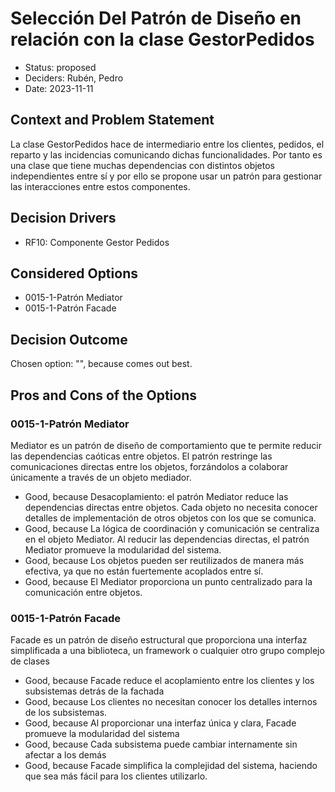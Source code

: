 # Selección Del Patrón de Diseño en relación con la clase GestorPedidos

* Status: proposed
* Deciders: Rubén, Pedro
* Date: 2023-11-11

## Context and Problem Statement

La clase GestorPedidos hace de intermediario entre los clientes, pedidos, el reparto y las incidencias comunicando dichas funcionalidades. Por tanto es una clase que tiene muchas dependencias con distintos objetos independientes entre sí y por ello se propone usar un patrón para gestionar las interacciones entre estos componentes.

## Decision Drivers

* RF10: Componente Gestor Pedidos

## Considered Options

* 0015-1-Patrón Mediator
* 0015-1-Patrón Facade

## Decision Outcome

Chosen option: "", because comes out best.

## Pros and Cons of the Options

### 0015-1-Patrón Mediator

Mediator es un patrón de diseño de comportamiento que te permite reducir las dependencias caóticas entre objetos. El patrón restringe las comunicaciones directas entre los objetos, forzándolos a colaborar únicamente a través de un objeto mediador.

* Good, because Desacoplamiento: el patrón Mediator reduce las dependencias directas entre objetos. Cada objeto no necesita conocer detalles de implementación de otros objetos con los que se comunica.
* Good, because La lógica de coordinación y comunicación se centraliza en el objeto Mediator.
Al reducir las dependencias directas, el patrón Mediator promueve la modularidad del sistema.
* Good, because Los objetos pueden ser reutilizados de manera más efectiva, ya que no están fuertemente acoplados entre sí.
* Good, because El Mediator proporciona un punto centralizado para la comunicación entre objetos.

### 0015-1-Patrón Facade

Facade es un patrón de diseño estructural que proporciona una interfaz simplificada a una biblioteca, un framework o cualquier otro grupo complejo de clases

* Good, because Facade reduce el acoplamiento entre los clientes y los subsistemas detrás de la fachada
* Good, because Los clientes no necesitan conocer los detalles internos de los subsistemas.
* Good, because Al proporcionar una interfaz única y clara, Facade promueve la modularidad del sistema
* Good, because Cada subsistema puede cambiar internamente sin afectar a los demás
* Good, because Facade simplifica la complejidad del sistema, haciendo que sea más fácil para los clientes utilizarlo.
